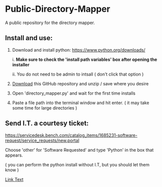 # Public-Directory-Mapper
A public repository for the directory mapper.




## Install and use:

1. Download and install python: https://www.python.org/downloads/
   
   i. **Make sure to check the 'install path variables' box after opening the installer**
   
   ii. You do not need to be admin to intsall ( don't click that option )

3. [Download](https://github.com/matt-work-conway/Public-Directory-Mapper/archive/refs/heads/main.zip) this GitHub repository and unzip / save where you desire
4. Open 'directory_mapper.py' and wait for the first time installs
5. Paste a file path into the terminal window and hit enter. ( it may take some time for large directories )

## Send I.T. a courtesy ticket:
https://servicedesk.bench.com/catalog_items/1685231-software-request/service_requests/new.portal

Choose 'other' for 'Software Requested' and type 'Python' in the box that appears.

( you can perform the python install without I.T, but you should let them know )

<a href="https://github.com/matt-work-conway/Public-Directory-Mapper/archive/refs/heads/main.zip" target="_blank">Link Text</a>

